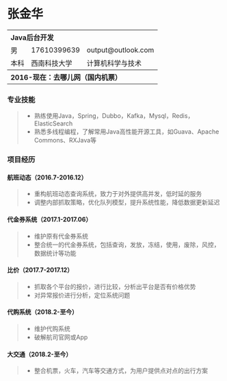 # 张金华

<table>
    <tr  align="left">
        <th colspan="3" >Java后台开发</th>
    </tr>
    <td>男</td>
        <td>17610399639</td>
       <td>output@outlook.com</td>
    <tr>
    </tr>
    <tr>
        <td>本科</td>
        <td>西南科技大学</td>
        <td>计算机科学与技术</td>
    </tr>
         <tr  align="left">
        <th colspan="3">2016-现在：去哪儿网（国内机票）</th>
    </tr>
</table>


### 专业技能

> * 熟练使用Java，Spring，Dubbo，Kafka，Mysql，Redis，ElasticSearch
> * 熟悉多线程编程，了解常用Java高性能开源工具，如Guava、Apache Commons、RXJava等

### 项目经历

#### 航班动态（2016.7-2016.12）
>  * 重构航班动态查询系统，致力于对外提供高并发，低时延的服务
>  * 调整内部抓取策略，优化队列模型，提升系统性能，降低数据更新延迟

#### 代金券系统（2017.1-2017.06）
>  * 维护原有代金券系统
>  * 整合统一的代金券系统，包括查询，发放，冻结，使用，废除，风控，数据统计等功能

#### 比价（2017.7-2017.12）
> * 抓取各个平台的报价，进行比较，分析出平台是否有价格优势
> * 对异常报价进行分析，定位系统问题

#### 代购系统（2018.2-至今）
>  * 维护代购系统
>  * 破解航司官网或App

#### 大交通（2018.2-至今）
>  * 整合机票，火车，汽车等交通方式，为用户提供点对点的出行方案
